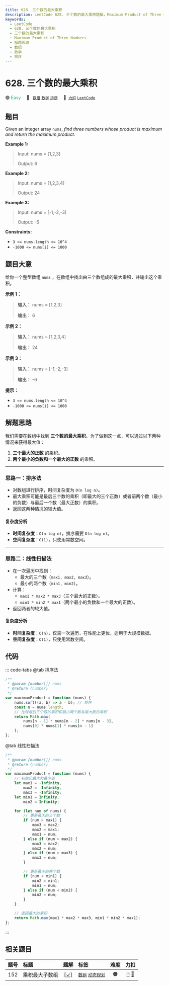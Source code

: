 ```yaml
---
title: 628. 三个数的最大乘积
description: LeetCode 628. 三个数的最大乘积题解，Maximum Product of Three Numbers，包含解题思路、复杂度分析以及完整的 JavaScript 代码实现。
keywords:
  - LeetCode
  - 628. 三个数的最大乘积
  - 三个数的最大乘积
  - Maximum Product of Three Numbers
  - 解题思路
  - 数组
  - 数学
  - 排序
---
```


# 628. 三个数的最大乘积

🟢 <font color=#15bd66>Easy</font>&emsp; 🔖&ensp; [`数组`](/tag/array.md) [`数学`](/tag/math.md) [`排序`](/tag/sorting.md)&emsp; 🔗&ensp;[`力扣`](https://leetcode.cn/problems/maximum-product-of-three-numbers) [`LeetCode`](https://leetcode.com/problems/maximum-product-of-three-numbers)

## 题目

Given an integer array `nums`, _find three numbers whose product is maximum
and return the maximum product_.

**Example 1:**

> Input: nums = [1,2,3]
>
> Output: 6

**Example 2:**

> Input: nums = [1,2,3,4]
>
> Output: 24

**Example 3:**

> Input: nums = [-1,-2,-3]
>
> Output: -6

**Constraints:**

- `3 <= nums.length <= 10^4`
- `-1000 <= nums[i] <= 1000`

## 题目大意

给你一个整型数组 `nums` ，在数组中找出由三个数组成的最大乘积，并输出这个乘积。

**示例 1：**

> **输入：** nums = [1,2,3]
>
> **输出：** 6

**示例 2：**

> **输入：** nums = [1,2,3,4]
>
> **输出：** 24

**示例 3：**

> **输入：** nums = [-1,-2,-3]
>
> **输出：** -6

**提示：**

- `3 <= nums.length <= 10^4`
- `-1000 <= nums[i] <= 1000`

## 解题思路

我们需要在数组中找到 **三个数的最大乘积**。为了做到这一点，可以通过以下两种情况来获得最大值：

1. **三个最大的正数** 的乘积。
2. **两个最小的负数和一个最大的正数** 的乘积。

---

### 思路一：排序法

- 对数组进行排序，时间复杂度为 `O(n log n)`。
- 最大乘积可能是最后三个数的乘积（即最大的三个正数）或者前两个数（最小的负数）与最后一个数（最大正数）的乘积。
- 返回这两种情况的较大值。

#### 复杂度分析

- **时间复杂度**：`O(n log n)`，排序需要 `O(n log n)`。
- **空间复杂度**：`O(1)`，只使用常数空间。

---

### 思路二：线性扫描法

- 在一次遍历中找到：
  - 最大的三个数（`max1, max2, max3`）。
  - 最小的两个数（`min1, min2`）。
- 计算：
  - `max1 * max2 * max3`（三个最大的正数）。
  - `min1 * min2 * max1`（两个最小的负数和一个最大的正数）。
- 返回两者的较大值。

#### 复杂度分析

- **时间复杂度**：`O(n)`，仅需一次遍历，在性能上更优，适用于大规模数据。
- **空间复杂度**：`O(1)`，只使用常数空间。

## 代码

::: code-tabs
@tab 排序法

```javascript
/**
 * @param {number[]} nums
 * @return {number}
 */
var maximumProduct = function (nums) {
	nums.sort((a, b) => a - b); // 排序
	const n = nums.length;
	// 比较最后三个数的乘积和最小两个数与最大数的乘积
	return Math.max(
		nums[n - 1] * nums[n - 2] * nums[n - 3],
		nums[0] * nums[1] * nums[n - 1]
	);
};
```

@tab 线性扫描法

```javascript
/**
 * @param {number[]} nums
 * @return {number}
 */
var maximumProduct = function (nums) {
	// 初始化最大和最小值
	let max1 = -Infinity,
		max2 = -Infinity,
		max3 = -Infinity;
	let min1 = Infinity,
		min2 = Infinity;

	for (let num of nums) {
		// 更新最大的三个数
		if (num > max1) {
			max3 = max2;
			max2 = max1;
			max1 = num;
		} else if (num > max2) {
			max3 = max2;
			max2 = num;
		} else if (num > max3) {
			max3 = num;
		}

		// 更新最小的两个数
		if (num < min1) {
			min2 = min1;
			min1 = num;
		} else if (num < min2) {
			min2 = num;
		}
	}

	// 返回最大的乘积
	return Math.max(max1 * max2 * max3, min1 * min2 * max1);
};
```

:::

## 相关题目

<!-- prettier-ignore -->
| 题号 | 标题 | 题解 | 标签 | 难度 | 力扣 |
| :------: | :------ | :------: | :------ | :------: | :------: |
| 152 | 乘积最大子数组 | [[✓]](/problem/0152.md) |  [`数组`](/tag/array.md) [`动态规划`](/tag/dynamic-programming.md) | 🟠 | [🀄️](https://leetcode.cn/problems/maximum-product-subarray) [🔗](https://leetcode.com/problems/maximum-product-subarray) |